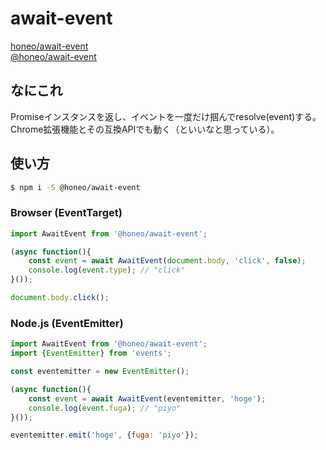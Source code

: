 # await-event
[honeo/await-event](https://github.com/honeo/await-event)  
[@honeo/await-event](https://www.npmjs.com/package/@honeo/await-event)

## なにこれ
Promiseインスタンスを返し、イベントを一度だけ掴んでresolve(event)する。  
Chrome拡張機能とその互換APIでも動く（といいなと思っている）。

## 使い方
```sh
$ npm i -S @honeo/await-event
```

### Browser (EventTarget)
```js
import AwaitEvent from '@honeo/await-event';

(async function(){
	const event = await AwaitEvent(document.body, 'click', false);
	console.log(event.type); // "click"
}());

document.body.click();
```

### Node.js (EventEmitter)
```js
import AwaitEvent from '@honeo/await-event';
import {EventEmitter} from 'events';

const eventemitter = new EventEmitter();

(async function(){
	const event = await AwaitEvent(eventemitter, 'hoge');
	console.log(event.fuga); // "piyo"
}());

eventemitter.emit('hoge', {fuga: 'piyo'});
```

